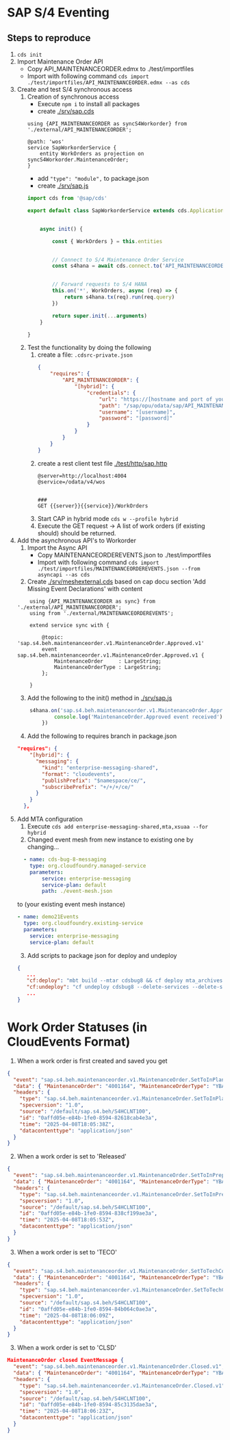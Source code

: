 # SAP S/4 Eventing



## Steps to reproduce
1. `cds init`
2. Import Maintenance Order API
    - Copy API_MAINTENANCEORDER.edmx to ./test/importfiles
    - Import with following command `cds import ./test/importfiles/API_MAINTENANCEORDER.edmx --as cds`
3. Create and test S/4 synchronous access
    1. Creation of synchronous access
        - Execute `npm i` to install all packages
        - create [./srv/sap.cds](./srv/sap.cds)
        ```cds
        using {API_MAINTENANCEORDER as syncS4Workorder} from './external/API_MAINTENANCEORDER';

        @path: 'wos'
        service SapWorkorderService {
            entity WorkOrders as projection on syncS4Workorder.MaintenanceOrder;
        }
        ```
        - add `"type": "module",` to package.json
        - create [./srv/sap.js](./srv/sap.js)
        ```javascript
        import cds from '@sap/cds'

        export default class SapWorkorderService extends cds.ApplicationService {


            async init() {

                const { WorkOrders } = this.entities


                // Connect to S/4 Maintenance Order Service
                const s4hana = await cds.connect.to('API_MAINTENANCEORDER')


                // Forward requests to S/4 HANA
                this.on('*', WorkOrders, async (req) => {
                    return s4hana.tx(req).run(req.query)
                })

                return super.init(...arguments)
            }

        }
        ```
    2. Test the functionality by doing the following
        1. create a file: `.cdsrc-private.json`
            ```json
            {
                "requires": {
                    "API_MAINTENANCEORDER": {
                        "[hybrid]": {
                            "credentials": {
                                "url": "https://[hostname and port of your sap system]",
                                "path": "/sap/opu/odata/sap/API_MAINTENANCEORDER",
                                "username": "[username]",
                                "password": "[password]"
                            }
                        }
                    }
                }
            }
            ```
        2. create a rest client test file [./test/http/sap.http](./test/http/sap.http)
            ```http
            @server=http://localhost:4004
            @service=/odata/v4/wos


            ###
            GET {{server}}{{service}}/WorkOrders

            ```
        3. Start CAP in hybrid mode `cds w --profile hybrid`
        4. Execute the GET request -> A list of work orders (if existing should) should be returned.
4. Add the asynchronous API's to Workorder
    1. Import the Async API
         - Copy MAINTENANCEORDEREVENTS.json to ./test/importfiles
        - Import with following command `cds import ./test/importfiles/MAINTENANCEORDEREVENTS.json --from asyncapi --as cds`
    2. Create [./srv/meshexternal.cds](./srv/meshexternal.cds) based on cap docu section 'Add Missing Event Declarations' with content
    ```cds
        using {API_MAINTENANCEORDER as sync} from './external/API_MAINTENANCEORDER';
        using from './external/MAINTENANCEORDEREVENTS';

        extend service sync with {

            @topic: 'sap.s4.beh.maintenanceorder.v1.MaintenanceOrder.Approved.v1'
            event sap.s4.beh.maintenanceorder.v1.MaintenanceOrder.Approved.v1 {
                MaintenanceOrder     : LargeString;
                MaintenanceOrderType : LargeString;
            };

        }
    ```
    3. Add the following to the init() method in [./srv/sap.js](./srv/sap.js)
    ```javascript
        s4hana.on('sap.s4.beh.maintenanceorder.v1.MaintenanceOrder.Approved.v1', async (req) => {
                console.log('MaintenanceOrder.Approved event received')
            })

    ```
    4. Add the following to requires branch in package.json
    ```json
    "requires": {
        "[hybrid]": {
          "messaging": {
            "kind": "enterprise-messaging-shared",
            "format": "cloudevents",
            "publishPrefix": "$namespace/ce/",
            "subscribePrefix": "+/+/+/ce/"
          }
        }
      },
    ```
5. Add MTA configuration
    1. Execute `cds add enterprise-messaging-shared,mta,xsuaa --for hybrid`
    2. Changed event mesh from new instance to existing one by changing...
    ```yaml
      - name: cds-bug-8-messaging
        type: org.cloudfoundry.managed-service
        parameters:
            service: enterprise-messaging
            service-plan: default
            path: ./event-mesh.json
    ```
    to (your existing event mesh instance)
    ```yaml
    - name: demo21Events
      type: org.cloudfoundry.existing-service
      parameters:
        service: enterprise-messaging
        service-plan: default
    ```
    3. Add scripts to package json for deploy and undeploy
    ```json
    {
       ...
       "cf:deploy": "mbt build --mtar cdsbug8 && cf deploy mta_archives/cdsbug8.mtar",
       "cf:undeploy": "cf undeploy cdsbug8 --delete-services --delete-service-keys --delete-service-brokers"
       ...
    }

# Work Order Statuses (in CloudEvents Format)
1. When a work order is first created and saved you get
```json
{
  "event": "sap.s4.beh.maintenanceorder.v1.MaintenanceOrder.SetToInPlanning.v1",
  "data": { "MaintenanceOrder": "4001164", "MaintenanceOrderType": "YBA1" },
  "headers": {
    "type": "sap.s4.beh.maintenanceorder.v1.MaintenanceOrder.SetToInPlanning.v1",
    "specversion": "1.0",
    "source": "/default/sap.s4.beh/S4HCLNT100",
    "id": "0affd05e-e84b-1fe0-8594-82618cab4e3a",
    "time": "2025-04-08T18:05:38Z",
    "datacontenttype": "application/json"
  }
}
```
2. When a work order is set to 'Released'

```json
{
  "event": "sap.s4.beh.maintenanceorder.v1.MaintenanceOrder.SetToInPreparation.v1",
  "data": { "MaintenanceOrder": "4001164", "MaintenanceOrderType": "YBA1" },
  "headers": {
    "type": "sap.s4.beh.maintenanceorder.v1.MaintenanceOrder.SetToInPreparation.v1",
    "specversion": "1.0",
    "source": "/default/sap.s4.beh/S4HCLNT100",
    "id": "0affd05e-e84b-1fe0-8594-838cf199ae3a",
    "time": "2025-04-08T18:05:53Z",
    "datacontenttype": "application/json"
  }
}
```

3. When a work order is set to 'TECO'

```json
{
  "event": "sap.s4.beh.maintenanceorder.v1.MaintenanceOrder.SetToTechCompleted.v1",
  "data": { "MaintenanceOrder": "4001164", "MaintenanceOrderType": "YBA1" },
  "headers": {
    "type": "sap.s4.beh.maintenanceorder.v1.MaintenanceOrder.SetToTechCompleted.v1",
    "specversion": "1.0",
    "source": "/default/sap.s4.beh/S4HCLNT100",
    "id": "0affd05e-e84b-1fe0-8594-84b064c0ae3a",
    "time": "2025-04-08T18:06:09Z",
    "datacontenttype": "application/json"
  }
}
```


3. When a work order is set to 'CLSD'
```json
MaintenanceOrder closed EventMessage {
  "event": "sap.s4.beh.maintenanceorder.v1.MaintenanceOrder.Closed.v1",
  "data": { "MaintenanceOrder": "4001164", "MaintenanceOrderType": "YBA1" },
  "headers": {
    "type": "sap.s4.beh.maintenanceorder.v1.MaintenanceOrder.Closed.v1",
    "specversion": "1.0",
    "source": "/default/sap.s4.beh/S4HCLNT100",
    "id": "0affd05e-e84b-1fe0-8594-85c3135dae3a",
    "time": "2025-04-08T18:06:23Z",
    "datacontenttype": "application/json"
  }
}
```
